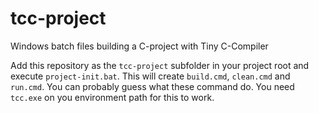 # tcc-project
Windows batch files building a C-project with Tiny C-Compiler

Add this repository as the `tcc-project` subfolder in your project root and execute `project-init.bat`. This will create `build.cmd`, `clean.cmd` and `run.cmd`. You can probably guess what these command do. You need `tcc.exe` on you environment path for this to work.